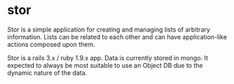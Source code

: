 # stor

Stor is a simple application for creating and managing lists of arbitrary information. Lists can be related to each other and can have application-like actions composed upon them.

Stor is a rails 3.x / ruby 1.9.x app. Data is currently stored in mongo. It expected to always be most suitable to use an Object DB due to the dynamic nature of the data.